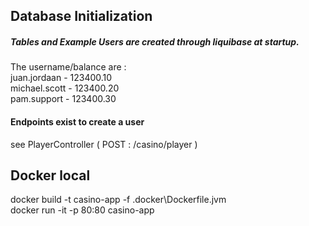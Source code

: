 ## Database Initialization
##### Tables and Example Users are created through liquibase at startup.
The username/balance are :
<br>juan.jordaan - 123400.10
<br>michael.scott - 123400.20
<br>pam.support - 123400.30

#### Endpoints exist to create a user
see PlayerController ( POST : /casino/player )


## Docker local
docker build -t casino-app -f .docker\Dockerfile.jvm
<br>docker run -it -p 80:80 casino-app